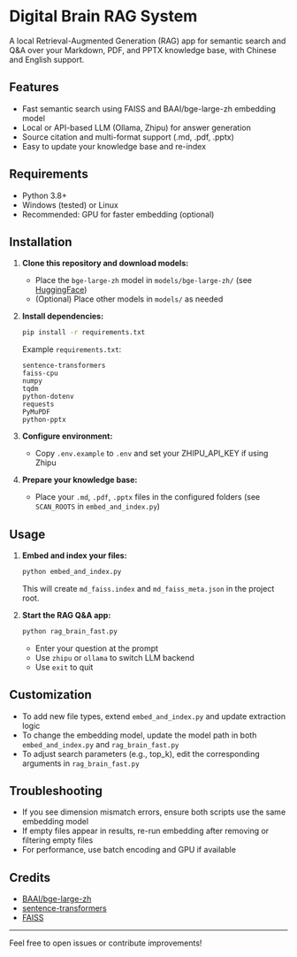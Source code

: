 # Digital Brain RAG System

A local Retrieval-Augmented Generation (RAG) app for semantic search and Q&A over your Markdown, PDF, and PPTX knowledge base, with Chinese and English support.

## Features
- Fast semantic search using FAISS and BAAI/bge-large-zh embedding model
- Local or API-based LLM (Ollama, Zhipu) for answer generation
- Source citation and multi-format support (.md, .pdf, .pptx)
- Easy to update your knowledge base and re-index

## Requirements
- Python 3.8+
- Windows (tested) or Linux
- Recommended: GPU for faster embedding (optional)

## Installation
1. **Clone this repository and download models:**
   - Place the `bge-large-zh` model in `models/bge-large-zh/` (see [HuggingFace](https://huggingface.co/BAAI/bge-large-zh))
   - (Optional) Place other models in `models/` as needed

2. **Install dependencies:**
   ```bash
   pip install -r requirements.txt
   ```
   Example `requirements.txt`:
   ```
   sentence-transformers
   faiss-cpu
   numpy
   tqdm
   python-dotenv
   requests
   PyMuPDF
   python-pptx
   ```

3. **Configure environment:**
   - Copy `.env.example` to `.env` and set your ZHIPU_API_KEY if using Zhipu

4. **Prepare your knowledge base:**
   - Place your `.md`, `.pdf`, `.pptx` files in the configured folders (see `SCAN_ROOTS` in `embed_and_index.py`)

## Usage
1. **Embed and index your files:**
   ```bash
   python embed_and_index.py
   ```
   This will create `md_faiss.index` and `md_faiss_meta.json` in the project root.

2. **Start the RAG Q&A app:**
   ```bash
   python rag_brain_fast.py
   ```
   - Enter your question at the prompt
   - Use `zhipu` or `ollama` to switch LLM backend
   - Use `exit` to quit

## Customization
- To add new file types, extend `embed_and_index.py` and update extraction logic
- To change the embedding model, update the model path in both `embed_and_index.py` and `rag_brain_fast.py`
- To adjust search parameters (e.g., top_k), edit the corresponding arguments in `rag_brain_fast.py`

## Troubleshooting
- If you see dimension mismatch errors, ensure both scripts use the same embedding model
- If empty files appear in results, re-run embedding after removing or filtering empty files
- For performance, use batch encoding and GPU if available

## Credits
- [BAAI/bge-large-zh](https://huggingface.co/BAAI/bge-large-zh)
- [sentence-transformers](https://www.sbert.net/)
- [FAISS](https://github.com/facebookresearch/faiss)

---
Feel free to open issues or contribute improvements!
